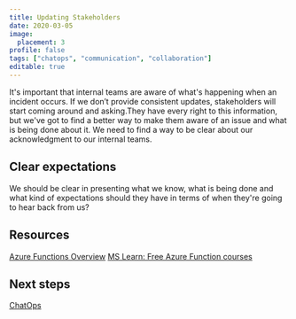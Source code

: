 ```yaml
---
title: Updating Stakeholders
date: 2020-03-05
image:
  placement: 3
profile: false
tags: ["chatops", "communication", "collaboration"]
editable: true
---
```


It's important that internal teams are aware of what's happening when an incident occurs. If we don’t provide consistent updates, stakeholders will start coming around and asking.They have every right to this information, but we've got to find a better way to make them aware of an issue and what is being done about it. We need to find a way to be clear about our acknowledgment to our internal teams.

## Clear expectations

We should be clear in presenting what we know, what is being done and what kind of expectations should they have in terms of when they're going to hear back from us?

## Resources

[Azure Functions Overview](https://docs.microsoft.com/en-us/azure/azure-functions/functions-overview)
[MS Learn: Free Azure Function courses](https://docs.microsoft.com/en-us/learn/browse/?term=functions)

## Next steps

[ChatOps](/post/managing-tasks-from-group-chat-chatops/)